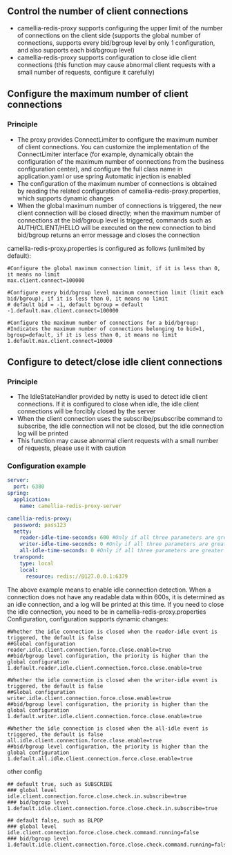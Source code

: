 ## Control the number of client connections

* camellia-redis-proxy supports configuring the upper limit of the number of connections on the client side (supports
  the global number of connections, supports every bid/bgroup level by only 1 configuration, and also supports each
  bid/bgroup level)
* camellia-redis-proxy supports configuration to close idle client connections (this function may cause abnormal client
  requests with a small number of requests, configure it carefully)

## Configure the maximum number of client connections

### Principle

* The proxy provides ConnectLimiter to configure the maximum number of client connections. You can customize the
  implementation of the ConnectLimiter interface (for example, dynamically obtain the configuration of the maximum
  number of connections from the business configuration center), and configure the full class name in application.yaml
  or use spring Automatic injection is enabled
* The configuration of the maximum number of connections is obtained by reading the related configuration of
  camellia-redis-proxy.properties, which supports dynamic changes
* When the global maximum number of connections is triggered, the new client connection will be closed directly; when
  the maximum number of connections at the bid/bgroup level is triggered, commands such as AUTH/CLIENT/HELLO will be
  executed on the new connection to bind bid/bgroup returns an error message and closes the connection

camellia-redis-proxy.properties is configured as follows (unlimited by default):

````
#Configure the global maximum connection limit, if it is less than 0, it means no limit
max.client.connect=100000

#Configure every bid/bgroup level maximum connection limit (limit each bid/bgroup), if it is less than 0, it means no limit
# default bid = -1, default bgroup = default
-1.default.max.client.connect=100000 

#Configure the maximum number of connections for a bid/bgroup:
#Indicates the maximum number of connections belonging to bid=1, bgroup=default, if it is less than 0, it means no limit
1.default.max.client.connect=10000
````

## Configure to detect/close idle client connections

### Principle

* The IdleStateHandler provided by netty is used to detect idle client connections. If it is configured to close when
  idle, the idle client connections will be forcibly closed by the server
* When the client connection uses the subscribe/psubscribe command to subscribe, the idle connection will not be closed,
  but the idle connection log will be printed
* This function may cause abnormal client requests with a small number of requests, please use it with caution

### Configuration example

````yaml
server:
  port: 6380
spring:
  application:
    name: camellia-redis-proxy-server

camellia-redis-proxy:
  password: pass123
  netty:
    reader-idle-time-seconds: 600 #Only if all three parameters are greater than or equal to 0, the idle connection detection will be enabled
    writer-idle-time-seconds: 0 #Only if all three parameters are greater than or equal to 0, the idle connection detection will be enabled
    all-idle-time-seconds: 0 #Only if all three parameters are greater than or equal to 0, the idle connection detection will be enabled
  transpond:
    type: local
    local:
      resource: redis://@127.0.0.1:6379
````

The above example means to enable idle connection detection. When a connection does not have any readable data within
600s, it is determined as an idle connection, and a log will be printed at this time. If you need to close the idle
connection, you need to be in camellia-redis-proxy.properties Configuration, configuration supports dynamic changes:

````
#Whether the idle connection is closed when the reader-idle event is triggered, the default is false
##Global configuration
reader.idle.client.connection.force.close.enable=true
##bid/bgroup level configuration, the priority is higher than the global configuration
1.default.reader.idle.client.connection.force.close.enable=true

#Whether the idle connection is closed when the writer-idle event is triggered, the default is false
##Global configuration
writer.idle.client.connection.force.close.enable=true
##bid/bgroup level configuration, the priority is higher than the global configuration
1.default.writer.idle.client.connection.force.close.enable=true

#Whether the idle connection is closed when the all-idle event is triggered, the default is false
all.idle.client.connection.force.close.enable=true
##bid/bgroup level configuration, the priority is higher than the global configuration
1.default.all.idle.client.connection.force.close.enable=true
````

other config
```
## default true, such as SUBSCRIBE
### global level
idle.client.connection.force.close.check.in.subscribe=true
### bid/bgroup level
1.default.idle.client.connection.force.close.check.in.subscribe=true

## default false, such as BLPOP
### global level
idle.client.connection.force.close.check.command.running=false
### bid/bgroup level
1.default.idle.client.connection.force.close.check.command.running=false
```